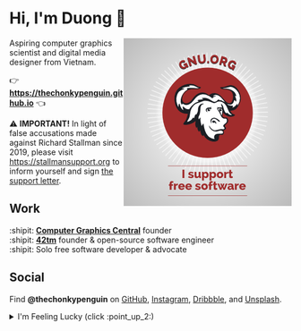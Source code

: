 # Hi, I'm Duong :wave:

<a href="https://www.gnu.org">
	<img width=300 align="right" src="img/i-support-fs_gray-bg.png">
</a>

Aspiring computer graphics scientist and digital media designer from Vietnam.

:point_right: **<https://thechonkypenguin.github.io>** :point_left:

:warning: **IMPORTANT!** In light of false accusations made against Richard
Stallman since 2019, please visit <https://stallmansupport.org> to inform
yourself and sign [the support letter](https://rms-support-letter.github.io).

## Work

:shipit: [**Computer Graphics Central**][cgcentral] founder  
:shipit: [**42tm**][42tm] founder & open-source software engineer  
:shipit: Solo free software developer & advocate

[cgcentral]: https://cgcentral.github.io
[42tm]: https://github.com/42tm

## Social

Find **@thechonkypenguin** on [GitHub][github], [Instagram][instagram],
[Dribbble][dribbble], and [Unsplash][unsplash].

[github]: https://github.com/thechonkypenguin
[instagram]: https://www.instagram.com/thechonkypenguin
[dribbble]: https://dribbble.com/thechonkypenguin
[unsplash]: https://unsplash.com/@thechonkypenguin

<details>
	<summary>I'm Feeling Lucky (click :point_up_2:)</summary>
	<b><i>Meet Beefy Miracle!</i></b> :rainbow:
	<img src="img/beefy_universe.jpg">
</details>
